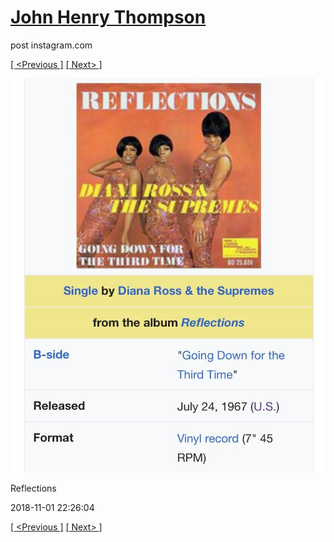 # [John Henry Thompson](../README.md)
post instagram.com

[[ <Previous ]](2018-11-02-1.md) [[ Next> ]](2018-11-01-2.md)

[![](../media/2018-11-01/Reflections.jpg)](../README.md)

Reflections

2018-11-01 22:26:04

[[ <Previous ]](2018-11-02-1.md) [[ Next> ]](2018-11-01-2.md)